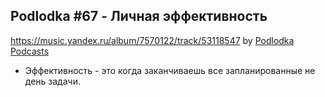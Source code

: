 
## Podlodka #67 - Личная эффективность
https://music.yandex.ru/album/7570122/track/53118547
by [Podlodka Podcasts](https://music.yandex.ru/album/7570122/track/53118547)

* Эффективность - это когда заканчиваешь все запланированные не день задачи.

